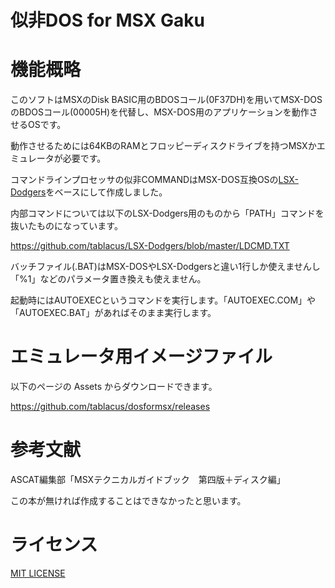 # 似非DOS for MSX Gaku

# 機能概略

このソフトはMSXのDisk BASIC用のBDOSコール(0F37DH)を用いてMSX-DOSのBDOSコール(00005H)を代替し、MSX-DOS用のアプリケーションを動作させるOSです。

動作させるためには64KBのRAMとフロッピーディスクドライブを持つMSXかエミュレータが必要です。

コマンドラインプロセッサの似非COMMANDはMSX-DOS互換OSの[LSX-Dodgers](https://github.com/tablacus/LSX-Dodgers)をベースにして作成しました。

内部コマンドについては以下のLSX-Dodgers用のものから「PATH」コマンドを抜いたものになっています。

https://github.com/tablacus/LSX-Dodgers/blob/master/LDCMD.TXT

バッチファイル(.BAT)はMSX-DOSやLSX-Dodgersと違い1行しか使えませんし「%1」などのパラメータ置き換えも使えません。

起動時にはAUTOEXECというコマンドを実行します。「AUTOEXEC.COM」や「AUTOEXEC.BAT」があればそのまま実行します。

# エミュレータ用イメージファイル

以下のページの Assets からダウンロードできます。

https://github.com/tablacus/dosformsx/releases

# 参考文献

ASCAT編集部「MSXテクニカルガイドブック　第四版＋ディスク編」

この本が無ければ作成することはできなかったと思います。

# ライセンス

[MIT LICENSE](https://github.com/tablacus/dosformsx/blob/main/LICENSE)
